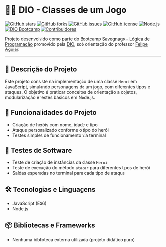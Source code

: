<!--
<p align="center">
  <img src="https://raw.githubusercontent.com/francildoalves/dio-classes-de-um-jogo/main/docs/banner-dio-classes-jogo.png" alt="Banner do Projeto DIO - Classes de um Jogo" style="max-width: 100%;">
</p>
-->

# 🦸‍♂️ DIO - Classes de um Jogo

[![GitHub stars](https://img.shields.io/github/stars/francildoalves/dio-classes-de-um-jogo?style=social)](https://github.com/francildoalves/dio-classes-de-um-jogo/stargazers)
[![GitHub forks](https://img.shields.io/github/forks/francildoalves/dio-classes-de-um-jogo?style=social)](https://github.com/francildoalves/dio-classes-de-um-jogo/forks)
[![GitHub issues](https://img.shields.io/github/issues/francildoalves/dio-classes-de-um-jogo?color=blue)](https://github.com/francildoalves/dio-classes-de-um-jogo/issues)
[![GitHub license](https://img.shields.io/github/license/francildoalves/dio-classes-de-um-jogo)](./LICENSE)
[![Node.js](https://img.shields.io/badge/Node.js-18.x-green?logo=node.js)](https://nodejs.org/)
[![DIO Bootcamp](https://img.shields.io/badge/DIO-Bootcamp-blueviolet?logo=data:image/svg+xml;base64,PHN2ZyBmaWxsPSIjZmZmIiB2aWV3Qm94PSIwIDAgMjQgMjQiPjxwYXRoIGQ9Ik0xMiAyQzYuNDggMiAyIDYuNDggMiAxMnM0LjQ4IDEwIDEwIDEwIDEwLTQuNDggMTAtMTBTMTcuNTIgMiAxMiAyem0wIDE4Yy00LjQxIDAtOC0zLjU5LTgtOHMzLjU5LTggOC04IDggMy41OSA4IDgtMy41OSA4LTggOHoiLz48L3N2Zz4=)](https://www.dio.me/bootcamp/savegnago-logica-de-programacao)
[![Contribuidores](https://img.shields.io/github/contributors/francildoalves/dio-classes-de-um-jogo)](https://github.com/francildoalves/dio-classes-de-um-jogo/graphs/contributors)

Projeto desenvolvido como parte do Bootcamp [Savegnago - Lógica de Programação](https://www.dio.me/bootcamp/savegnago-logica-de-programacao) promovido pela [DIO](https://www.dio.me/), sob orientação do professor [Felipe Aguiar](https://github.com/felipeAguiarCode).

---

## 📖 Descrição do Projeto

Este projeto consiste na implementação de uma classe `Heroi` em JavaScript, simulando personagens de um jogo, com diferentes tipos e ataques. O objetivo é praticar conceitos de orientação a objetos, modularização e testes básicos em Node.js.

## 🚀 Funcionalidades do Projeto

- Criação de heróis com nome, idade e tipo
- Ataque personalizado conforme o tipo do herói
- Testes simples de funcionamento via terminal

## 🧪 Testes de Software

- Teste de criação de instâncias da classe `Heroi`
- Teste de execução do método `atacar` para diferentes tipos de herói
- Saídas esperadas no terminal para cada tipo de ataque

## 🛠️ Tecnologias e Linguagens

- JavaScript (ES6)
- Node.js

## 📦 Bibliotecas e Frameworks

- Nenhuma biblioteca externa utilizada (projeto didático puro)

